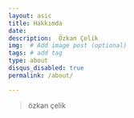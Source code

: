 ```yaml
---
layout: asic
title: Hakkımda
date: 
description:  Özkan Çelik
img:  # Add image post (optional)
tags: # add tag
type: about
disqus_disabled: true
permalink: /about/

---
```



> özkan çelik
